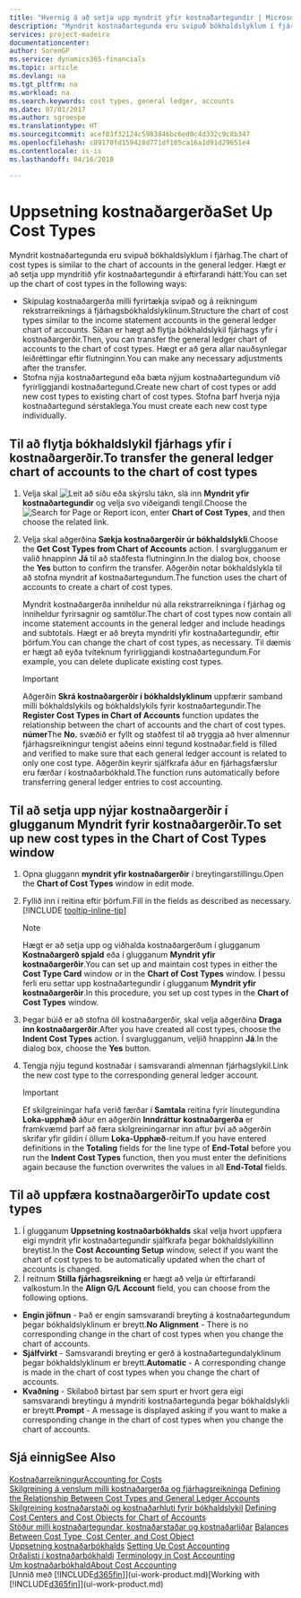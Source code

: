 ```yaml
---
title: "Hvernig á að setja upp myndrit yfir kostnaðartegundir | Microsoft Docs"
description: "Myndrit kostnaðartegunda eru svipuð bókhaldslyklum í fjárhag."
services: project-madeira
documentationcenter: 
author: SorenGP
ms.service: dynamics365-financials
ms.topic: article
ms.devlang: na
ms.tgt_pltfrm: na
ms.workload: na
ms.search.keywords: cost types, general ledger, accounts
ms.date: 07/01/2017
ms.author: sgroespe
ms.translationtype: HT
ms.sourcegitcommit: acef03f32124c5983846bc6ed0c4d332c9c8b347
ms.openlocfilehash: c89170fd159428d771df105ca16a1d91d29651e4
ms.contentlocale: is-is
ms.lasthandoff: 04/16/2018

---
```

# <a name="set-up-cost-types"></a><span data-ttu-id="0723e-103">Uppsetning kostnaðargerða</span><span class="sxs-lookup"><span data-stu-id="0723e-103">Set Up Cost Types</span></span>
<span data-ttu-id="0723e-104">Myndrit kostnaðartegunda eru svipuð bókhaldslyklum í fjárhag.</span><span class="sxs-lookup"><span data-stu-id="0723e-104">The chart of cost types is similar to the chart of accounts in the general ledger.</span></span> <span data-ttu-id="0723e-105">Hægt er að setja upp myndritið yfir kostnaðartegundir á eftirfarandi hátt:</span><span class="sxs-lookup"><span data-stu-id="0723e-105">You can set up the chart of cost types in the following ways:</span></span>  

-   <span data-ttu-id="0723e-106">Skipulag kostnaðargerða milli fyrirtækja svipað og á reikningum rekstrarreiknings á fjárhagsbókhaldslyklinum.</span><span class="sxs-lookup"><span data-stu-id="0723e-106">Structure the chart of cost types similar to the income statement accounts in the general ledger chart of accounts.</span></span> <span data-ttu-id="0723e-107">Síðan er hægt að flytja bókhaldslykil fjárhags yfir í kostnaðargerðir.</span><span class="sxs-lookup"><span data-stu-id="0723e-107">Then, you can transfer the general ledger chart of accounts to the chart of cost types.</span></span> <span data-ttu-id="0723e-108">Hægt er að gera allar nauðsynlegar leiðréttingar eftir flutninginn.</span><span class="sxs-lookup"><span data-stu-id="0723e-108">You can make any necessary adjustments after the transfer.</span></span>  
-   <span data-ttu-id="0723e-109">Stofna nýja kostnaðartegund eða bæta nýjum kostnaðartegundum við fyrirliggjandi kostnaðartegund.</span><span class="sxs-lookup"><span data-stu-id="0723e-109">Create new chart of cost types or add new cost types to existing chart of cost types.</span></span> <span data-ttu-id="0723e-110">Stofna þarf hverja nýja kostnaðartegund sérstaklega.</span><span class="sxs-lookup"><span data-stu-id="0723e-110">You must create each new cost type individually.</span></span>  

## <a name="to-transfer-the-general-ledger-chart-of-accounts-to-the-chart-of-cost-types"></a><span data-ttu-id="0723e-111">Til að flytja bókhaldslykil fjárhags yfir í kostnaðargerðir.</span><span class="sxs-lookup"><span data-stu-id="0723e-111">To transfer the general ledger chart of accounts to the chart of cost types</span></span>  
1.  <span data-ttu-id="0723e-112">Velja skal ![Leit að síðu eða skýrslu](media/ui-search/search_small.png "Leit að síðu eða skýrslu táknið") tákn, slá inn **Myndrit yfir kostnaðartegundir** og velja svo viðeigandi tengil.</span><span class="sxs-lookup"><span data-stu-id="0723e-112">Choose the ![Search for Page or Report](media/ui-search/search_small.png "Search for Page or Report icon") icon, enter **Chart of Cost Types**, and then choose the related link.</span></span>  
2.  <span data-ttu-id="0723e-113">Velja skal aðgerðina **Sækja kostnaðargerðir úr bókhaldslykli**.</span><span class="sxs-lookup"><span data-stu-id="0723e-113">Choose the **Get Cost Types from Chart of Accounts** action.</span></span> <span data-ttu-id="0723e-114">Í svarglugganum er valið hnappinn **Já** til að staðfesta flutninginn.</span><span class="sxs-lookup"><span data-stu-id="0723e-114">In the dialog box, choose the **Yes** button to confirm the transfer.</span></span> <span data-ttu-id="0723e-115">Aðgerðin notar bókhaldslykla til að stofna myndrit af kostnaðartegundum.</span><span class="sxs-lookup"><span data-stu-id="0723e-115">The function uses the chart of accounts to create a chart of cost types.</span></span>  

    <span data-ttu-id="0723e-116">Myndrit kostnaðargerða inniheldur nú alla rekstrarreikninga í fjárhag og inniheldur fyrirsagnir og samtölur.</span><span class="sxs-lookup"><span data-stu-id="0723e-116">The chart of cost types now contain all income statement accounts in the general ledger and include headings and subtotals.</span></span> <span data-ttu-id="0723e-117">Hægt er að breyta myndriti yfir kostnaðartegundir, eftir þörfum.</span><span class="sxs-lookup"><span data-stu-id="0723e-117">You can change the chart of cost types, as necessary.</span></span> <span data-ttu-id="0723e-118">Til dæmis er hægt að eyða tvíteknum fyrirliggjandi kostnaðartegundum.</span><span class="sxs-lookup"><span data-stu-id="0723e-118">For example, you can delete duplicate existing cost types.</span></span>  

    > [!IMPORTANT]  
    >  <span data-ttu-id="0723e-119">Aðgerðin **Skrá kostnaðargerðir í bókhaldslyklinum** uppfærir samband milli bókhaldslykils og bókhaldslykils fyrir kostnaðartegundir.</span><span class="sxs-lookup"><span data-stu-id="0723e-119">The **Register Cost Types in Chart of Accounts** function updates the relationship between the chart of accounts and the chart of cost types.</span></span> <span data-ttu-id="0723e-120">**númer**</span><span class="sxs-lookup"><span data-stu-id="0723e-120">The **No.**</span></span> <span data-ttu-id="0723e-121"> svæðið er fyllt og staðfest til að tryggja að hver almennur fjárhagsreikningur tengist aðeins einni tegund kostnaðar.</span><span class="sxs-lookup"><span data-stu-id="0723e-121">field is filled and verified to make sure that each general ledger account is related to only one cost type.</span></span> <span data-ttu-id="0723e-122">Aðgerðin keyrir sjálfkrafa áður en fjárhagsfærslur eru færðar í kostnaðarbókhald.</span><span class="sxs-lookup"><span data-stu-id="0723e-122">The function runs automatically before transferring general ledger entries to cost accounting.</span></span>  

## <a name="to-set-up-new-cost-types-in-the-chart-of-cost-types-window"></a><span data-ttu-id="0723e-123">Til að setja upp nýjar kostnaðargerðir í glugganum Myndrit fyrir kostnaðargerðir.</span><span class="sxs-lookup"><span data-stu-id="0723e-123">To set up new cost types in the Chart of Cost Types window</span></span>  
1. <span data-ttu-id="0723e-124">Opna gluggann **myndrit yfir kostnaðargerðir** í breytingarstillingu.</span><span class="sxs-lookup"><span data-stu-id="0723e-124">Open the **Chart of Cost Types** window in edit mode.</span></span>  
2. <span data-ttu-id="0723e-125">Fyllið inn í reitina eftir þörfum.</span><span class="sxs-lookup"><span data-stu-id="0723e-125">Fill in the fields as described as necessary.</span></span> [!INCLUDE [tooltip-inline-tip](includes/tooltip-inline-tip_md.md)]

   > [!NOTE]  
   >  <span data-ttu-id="0723e-126">Hægt er að setja upp og viðhalda kostnaðargerðum í glugganum **Kostnaðargerð spjald** eða í glugganum **Myndrit yfir kostnaðargerðir**.</span><span class="sxs-lookup"><span data-stu-id="0723e-126">You can set up and maintain cost types in either the **Cost Type Card** window or in the **Chart of Cost Types** window.</span></span> <span data-ttu-id="0723e-127">Í þessu ferli eru settar upp kostnaðartegundir í glugganum **Myndrit yfir kostnaðargerðir**.</span><span class="sxs-lookup"><span data-stu-id="0723e-127">In this procedure, you set up cost types in the **Chart of Cost Types** window.</span></span>

3. <span data-ttu-id="0723e-128">Þegar búið er að stofna öll kostnaðargerðir, skal velja aðgerðina **Draga inn kostnaðargerðir**.</span><span class="sxs-lookup"><span data-stu-id="0723e-128">After you have created all cost types, choose the **Indent Cost Types** action.</span></span> <span data-ttu-id="0723e-129">Í svarglugganum, veljið hnappinn **Já**.</span><span class="sxs-lookup"><span data-stu-id="0723e-129">In the dialog box, choose the **Yes** button.</span></span>  
4. <span data-ttu-id="0723e-130">Tengja nýju tegund kostnaðar í samsvarandi almennan fjárhagslykil.</span><span class="sxs-lookup"><span data-stu-id="0723e-130">Link the new cost type to the corresponding general ledger account.</span></span>  

   > [!IMPORTANT]  
   >  <span data-ttu-id="0723e-131">Ef skilgreiningar hafa verið færðar í **Samtala** reitina fyrir línutegundina **Loka-upphæð** áður en aðgerðin **Inndráttur kostnaðargerða** er framkvæmd þarf að færa skilgreiningarnar inn aftur því að aðgerðin skrifar yfir gildin í öllum **Loka-Upphæð**-reitum.</span><span class="sxs-lookup"><span data-stu-id="0723e-131">If you have entered definitions in the **Totaling** fields for the line type of **End-Total** before you run the **Indent Cost Types** function, then you must enter the definitions again because the function overwrites the values in all **End-Total** fields.</span></span>  

## <a name="to-update-cost-types"></a><span data-ttu-id="0723e-132">Til að uppfæra kostnaðargerðir</span><span class="sxs-lookup"><span data-stu-id="0723e-132">To update cost types</span></span>  
1.  <span data-ttu-id="0723e-133">Í glugganum **Uppsetning kostnaðarbókhalds** skal velja hvort uppfæra eigi myndrit yfir kostnaðartegundir sjálfkrafa þegar bókhaldslykillinn breytist.</span><span class="sxs-lookup"><span data-stu-id="0723e-133">In the **Cost Accounting Setup** window, select if you want the chart of cost types to be automatically updated when the chart of accounts is changed.</span></span>  
2.  <span data-ttu-id="0723e-134">Í reitnum **Stilla fjárhagsreikning** er hægt að velja úr eftirfarandi valkostum.</span><span class="sxs-lookup"><span data-stu-id="0723e-134">In the **Align G/L Account** field, you can choose from the following options.</span></span>  

- <span data-ttu-id="0723e-135">**Engin jöfnun** - Það er engin samsvarandi breyting á kostnaðartegundum þegar bókhaldslyklinum er breytt.</span><span class="sxs-lookup"><span data-stu-id="0723e-135">**No Alignment** - There is no corresponding change in the chart of cost types when you change the chart of accounts.</span></span>  
- <span data-ttu-id="0723e-136">**Sjálfvirkt** - Samsvarandi breyting er gerð á kostnaðartegundalyklinum þegar bókhaldslyklinum er breytt.</span><span class="sxs-lookup"><span data-stu-id="0723e-136">**Automatic** - A corresponding change is made in the chart of cost types when you change the chart of accounts.</span></span>  
- <span data-ttu-id="0723e-137">**Kvaðning** - Skilaboð birtast þar sem spurt er hvort gera eigi samsvarandi breytingu á myndriti kostnaðartegunda þegar bókhaldslykli er breytt.</span><span class="sxs-lookup"><span data-stu-id="0723e-137">**Prompt** - A message is displayed asking if you want to make a corresponding change in the chart of cost types when you change the chart of accounts.</span></span>  

## <a name="see-also"></a><span data-ttu-id="0723e-138">Sjá einnig</span><span class="sxs-lookup"><span data-stu-id="0723e-138">See Also</span></span>  
[<span data-ttu-id="0723e-139">Kostnaðarreikningur</span><span class="sxs-lookup"><span data-stu-id="0723e-139">Accounting for Costs</span></span>](finance-manage-cost-accounting.md)  
<span data-ttu-id="0723e-140">[Skilgreining á venslum milli kostnaðargerða og fjárhagsreikninga](finance-defining-the-relationship-between-cost-types-and-general-ledger-accounts.md) </span><span class="sxs-lookup"><span data-stu-id="0723e-140">[Defining the Relationship Between Cost Types and General Ledger Accounts](finance-defining-the-relationship-between-cost-types-and-general-ledger-accounts.md) </span></span>  
<span data-ttu-id="0723e-141">[Skilgreining kostnaðarstaði og kostnaðarhluti fyrir bókhaldslykil](finance-defining-cost-centers-and-cost-objects-for-chart-of-accounts.md) </span><span class="sxs-lookup"><span data-stu-id="0723e-141">[Defining Cost Centers and Cost Objects for Chart of Accounts](finance-defining-cost-centers-and-cost-objects-for-chart-of-accounts.md) </span></span>  
<span data-ttu-id="0723e-142">[Stöður milli kostnaðartegundar, kostnaðarstaðar og kostnaðarliðar](finance-balances-between-cost-type-cost-center-and-cost-object.md) </span><span class="sxs-lookup"><span data-stu-id="0723e-142">[Balances Between Cost Type, Cost Center, and Cost Object](finance-balances-between-cost-type-cost-center-and-cost-object.md) </span></span>  
<span data-ttu-id="0723e-143">[Uppsetning kostnaðarbókhalds](finance-set-up-cost-accounting.md) </span><span class="sxs-lookup"><span data-stu-id="0723e-143">[Setting Up Cost Accounting](finance-set-up-cost-accounting.md) </span></span>  
<span data-ttu-id="0723e-144">[Orðalisti í kostnaðarbókhaldi](finance-terminology-in-cost-accounting.md) </span><span class="sxs-lookup"><span data-stu-id="0723e-144">[Terminology in Cost Accounting](finance-terminology-in-cost-accounting.md) </span></span>  
[<span data-ttu-id="0723e-145">Um kostnaðarbókhald</span><span class="sxs-lookup"><span data-stu-id="0723e-145">About Cost Accounting</span></span>](finance-about-cost-accounting.md)  
<span data-ttu-id="0723e-146">[Unnið með [!INCLUDE[d365fin](includes/d365fin_md.md)]](ui-work-product.md)</span><span class="sxs-lookup"><span data-stu-id="0723e-146">[Working with [!INCLUDE[d365fin](includes/d365fin_md.md)]](ui-work-product.md)</span></span>

